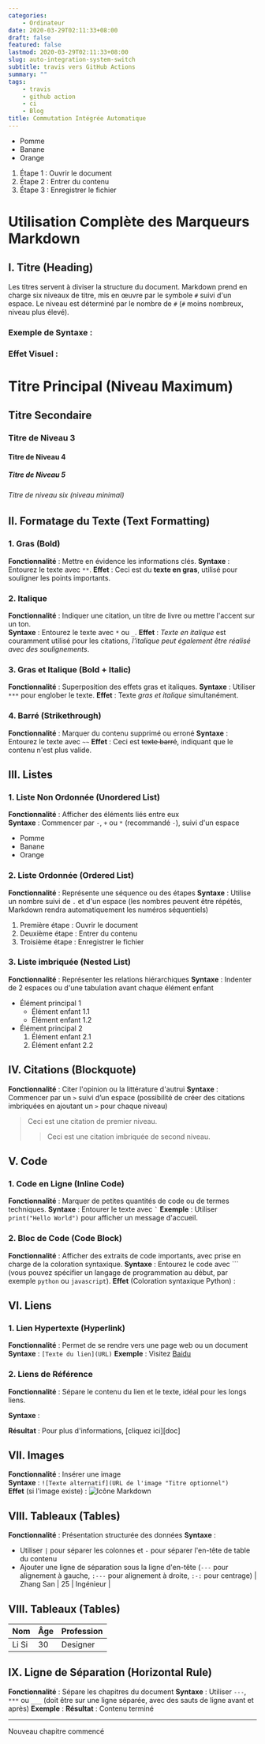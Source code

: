 ```yaml
---
categories:
    - Ordinateur
date: 2020-03-29T02:11:33+08:00
draft: false
featured: false
lastmod: 2020-03-29T02:11:33+08:00
slug: auto-integration-system-switch
subtitle: travis vers GitHub Actions
summary: ""
tags:
    - travis
    - github action
    - ci
    - Blog
title: Commutation Intégrée Automatique
---
```



- Pomme
- Banane
- Orange
1. Étape 1 : Ouvrir le document
2. Étape 2 : Entrer du contenu
3. Étape 3 : Enregistrer le fichier

# Utilisation Complète des Marqueurs Markdown

## I. Titre (Heading)

Les titres servent à diviser la structure du document. Markdown prend en charge six niveaux de titre, mis en œuvre par le symbole `#` suivi d'un espace. Le niveau est déterminé par le nombre de `#` (`#` moins nombreux, niveau plus élevé).

### Exemple de Syntaxe :

### Effet Visuel :

# Titre Principal (Niveau Maximum)

## Titre Secondaire

### Titre de Niveau 3

#### Titre de Niveau 4

##### Titre de Niveau 5

###### Titre de niveau six (niveau minimal)

## II. Formatage du Texte (Text Formatting)

### 1. Gras (Bold)
**Fonctionnalité** : Mettre en évidence les informations clés.
**Syntaxe** : Entourez le texte avec `**`.
**Effet** : Ceci est du **texte en gras**, utilisé pour souligner les points importants.

### 2. Italique

**Fonctionnalité** : Indiquer une citation, un titre de livre ou mettre l'accent sur un ton.  
**Syntaxe** : Entourez le texte avec `*` ou `_`.
**Effet** : *Texte en italique* est couramment utilisé pour les citations, _l'italique peut également être réalisé avec des soulignements_.

### 3. Gras et Italique (Bold + Italic)
**Fonctionnalité** : Superposition des effets gras et italiques.
**Syntaxe** : Utiliser `***` pour englober le texte.
**Effet** : Texte *gras et italique* simultanément.

### 4. Barré (Strikethrough)
**Fonctionnalité** : Marquer du contenu supprimé ou erroné
**Syntaxe** : Entourez le texte avec `~~`
**Effet** : Ceci est ~~texte barré~~, indiquant que le contenu n'est plus valide.

## III. Listes

### 1. Liste Non Ordonnée (Unordered List)
**Fonctionnalité** : Afficher des éléments liés entre eux  
**Syntaxe** : Commencer par `-`, `+` ou `*` (recommandé `-`), suivi d'un espace
- Pomme
- Banane
- Orange

### 2. Liste Ordonnée (Ordered List)
**Fonctionnalité** : Représente une séquence ou des étapes
**Syntaxe** : Utilise un nombre suivi de `.` et d'un espace (les nombres peuvent être répétés, Markdown rendra automatiquement les numéros séquentiels)
1. Première étape : Ouvrir le document
2. Deuxième étape : Entrer du contenu
3. Troisième étape : Enregistrer le fichier

### 3. Liste imbriquée (Nested List)
**Fonctionnalité** : Représenter les relations hiérarchiques
**Syntaxe** : Indenter de 2 espaces ou d'une tabulation avant chaque élément enfant
- Élément principal 1
  - Élément enfant 1.1
  - Élément enfant 1.2
- Élément principal 2
  1. Élément enfant 2.1
  2. Élément enfant 2.2

## IV. Citations (Blockquote)
**Fonctionnalité** : Citer l'opinion ou la littérature d'autrui
**Syntaxe** : Commencer par un `>` suivi d’un espace (possibilité de créer des citations imbriquées en ajoutant un `>` pour chaque niveau)
> Ceci est une citation de premier niveau.
> > Ceci est une citation imbriquée de second niveau.

## V. Code

### 1. Code en Ligne (Inline Code)
**Fonctionnalité** : Marquer de petites quantités de code ou de termes techniques.
**Syntaxe** : Entourer le texte avec `` ` ``
**Exemple** : Utiliser `print("Hello World")` pour afficher un message d'accueil.

### 2. Bloc de Code (Code Block)
**Fonctionnalité** : Afficher des extraits de code importants, avec prise en charge de la coloration syntaxique.
**Syntaxe** : Entourez le code avec ``` (vous pouvez spécifier un langage de programmation au début, par exemple `python` ou `javascript`).
**Effet** (Coloration syntaxique Python) :

## VI. Liens

### 1. Lien Hypertexte (Hyperlink)
**Fonctionnalité** : Permet de se rendre vers une page web ou un document
**Syntaxe** : `[Texte du lien](URL)`
**Exemple** : Visitez [Baidu](https://www.baidu.com)

### 2. Liens de Référence

**Fonctionnalité** : Sépare le contenu du lien et le texte, idéal pour les longs liens.

**Syntaxe** :

**Résultat** : Pour plus d'informations, [cliquez ici][doc]

## VII. Images

**Fonctionnalité** : Insérer une image  
**Syntaxe** : `![Texte alternatif](URL de l'image "Titre optionnel")`  
**Effet** (si l'image existe) : ![Icône Markdown](https://example.com/markdown-icon.png "Logo Markdown")

## VIII. Tableaux (Tables)
**Fonctionnalité** : Présentation structurée des données
**Syntaxe** :
- Utiliser `|` pour séparer les colonnes et `-` pour séparer l'en-tête de table du contenu
- Ajouter une ligne de séparation sous la ligne d'en-tête (`---` pour alignement à gauche, `:---` pour alignement à droite, `:-:` pour centrage)
| Zhang San | 25 | Ingénieur |

## VIII. Tableaux (Tables)

| Nom | Âge | Profession |
|---|---|---|
| Li Si | 30 | Designer |

## IX. Ligne de Séparation (Horizontal Rule)
**Fonctionnalité** : Sépare les chapitres du document
**Syntaxe** : Utiliser `---`, `***` ou `___` (doit être sur une ligne séparée, avec des sauts de ligne avant et après)
**Exemple** :
**Résultat** :
Contenu terminé

---
Nouveau chapitre commencé